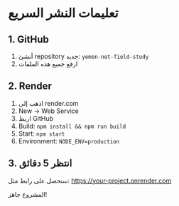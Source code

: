 # تعليمات النشر السريع

## 1. GitHub
1. أنشئ repository جديد: `yemen-net-field-study`
2. ارفع جميع هذه الملفات

## 2. Render
1. اذهب إلى render.com
2. New → Web Service
3. اربط GitHub
4. Build: `npm install && npm run build`
5. Start: `npm start`
6. Environment: `NODE_ENV=production`

## 3. انتظر 5 دقائق
ستحصل على رابط مثل: https://your-project.onrender.com

المشروع جاهز!